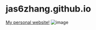 # jas6zhang.github.io
[My personal website!](jas6zhang.github.io)
![image](https://user-images.githubusercontent.com/65873016/127719325-c4c52ac5-cb8c-40bf-82e9-c429c4d74a44.png)
